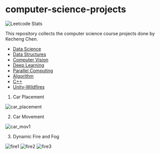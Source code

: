 # computer-science-projects
![Leetcode Stats](https://leetcard.jacoblin.cool/Kecheng-Chen?theme=unicorn)

This repository collects the computer science course projects done by Kecheng Chen.
* [Data Science](https://github.com/Kecheng-Chen/data-science)
* [Data Structures](https://github.com/Kecheng-Chen/data-structures)
* [Computer Vision](https://github.com/Kecheng-Chen/computer-vision)
* [Deep Learning](https://github.com/Kecheng-Chen/deep-learning)
* [Parallel Computing](https://github.com/Kecheng-Chen/final_project)
* [Algorithm](https://github.com/Kecheng-Chen/algorithm)
* [C++](https://github.com/Kecheng-Chen/SimCenterBootcamp2023)
* [Unity-Wildfires](https://www.youtube.com/watch?v=Hu5GZwlxnJ4)
1. Car Placement

![car_placement](https://github.com/Kecheng-Chen/computer-science-projects/assets/54642184/a1f14d05-1e57-4ef0-a6fb-50a9df569345)

2. Car Movement

![car_mov1](https://github.com/Kecheng-Chen/computer-science-projects/assets/54642184/50ce6c68-f1d7-4051-9f64-eb74f7b23e49)


3. Dynamic Fire and Fog

![fire1](https://github.com/Kecheng-Chen/computer-science-projects/assets/54642184/d40ab200-7c9c-4562-add2-dd0256f321c4)
![fire2](https://github.com/Kecheng-Chen/computer-science-projects/assets/54642184/e1d96b55-38bd-44e1-8301-0d0d41ccf4e7)
![fire3](https://github.com/Kecheng-Chen/computer-science-projects/assets/54642184/d694277c-74e4-476f-95bc-6b5624f2d83d)

